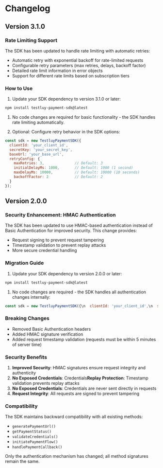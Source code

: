 # Changelog

## Version 3.1.0

### Rate Limiting Support

The SDK has been updated to handle rate limiting with automatic retries:

- Automatic retry with exponential backoff for rate-limited requests
- Configurable retry parameters (max retries, delays, backoff factor)
- Detailed rate limit information in error objects
- Support for different rate limits based on subscription tiers

### How to Use

1. Update your SDK dependency to version 3.1.0 or later:

```bash
npm install testluy-payment-sdk@latest
```

1. No code changes are required for basic functionality - the SDK handles rate limiting automatically.

1. Optional: Configure retry behavior in the SDK options:

```javascript
const sdk = new TestluyPaymentSDK({
  clientId: 'your_client_id',
  secretKey: 'your_secret_key',
  baseUrl: 'your_base_url',
  retryConfig: {
    maxRetries: 3,              // Default: 3
    initialDelayMs: 1000,       // Default: 1000 (1 second)
    maxDelayMs: 10000,          // Default: 10000 (10 seconds)
    backoffFactor: 2            // Default: 2
  }
});
```

## Version 2.0.0

### Security Enhancement: HMAC Authentication

The SDK has been updated to use HMAC-based authentication instead of Basic Authentication for improved security. This change provides:

- Request signing to prevent request tampering
- Timestamp validation to prevent replay attacks
- More secure credential handling

### Migration Guide

1. Update your SDK dependency to version 2.0.0 or later:

```bash
npm install testluy-payment-sdk@latest
```

1. No code changes are required - the SDK handles all authentication changes internally:

```javascript
const sdk = new TestluyPaymentSDK({\n  clientId: 'your_client_id',\n  secretKey: 'your_secret_key'\n});
```

### Breaking Changes

- Removed Basic Authentication headers
- Added HMAC signature verification
- Added request timestamp validation (requests must be within 5 minutes of server time)

### Security Benefits

1. **Improved Security**: HMAC signatures ensure request integrity and authenticity
2. **No Exposed Credentials**: Credentials**Replay Protection**: Timestamp validation prevents replay attacks
3. **No Exposed Credentials**: Credentials are never sent directly in requests
4. **Request Integrity**: All requests are signed to prevent tampering

### Compatibility

The SDK maintains backward compatibility with all existing methods:

- `generatePaymentUrl()`
- `getPaymentStatus()`
- `validateCredentials()`
- `initiatePaymentFlow()`
- `handlePaymentCallback()`

Only the authentication mechanism has changed; all method signatures remain the same.
